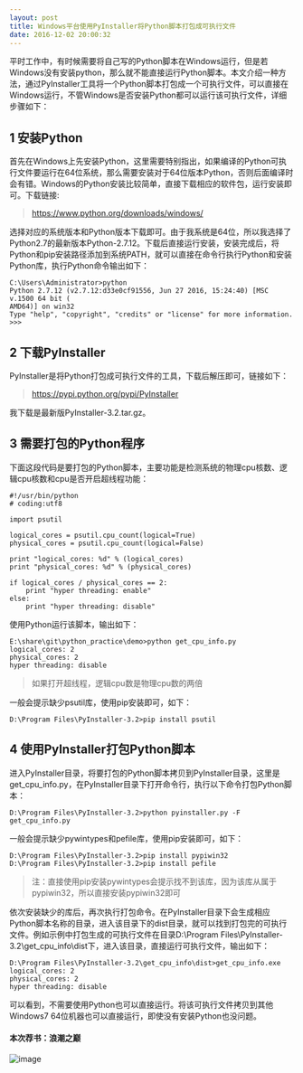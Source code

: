 ```yaml
---
layout: post
title: Windows平台使用PyInstaller将Python脚本打包成可执行文件
date: 2016-12-02 20:00:32
---
```


平时工作中，有时候需要将自己写的Python脚本在Windows运行，但是若Windows没有安装python，那么就不能直接运行Python脚本。本文介绍一种方法，通过PyInstaller工具将一个Python脚本打包成一个可执行文件，可以直接在Windows运行，不管Windows是否安装Python都可以运行该可执行文件，详细步骤如下：

## 1 安装Python

首先在Windows上先安装Python，这里需要特别指出，如果编译的Python可执行文件要运行在64位系统，那么需要安装对于64位版本Python，否则后面编译时会有错。Windows的Python安装比较简单，直接下载相应的软件包，运行安装即可。下载链接:

>https://www.python.org/downloads/windows/

选择对应的系统版本和Python版本下载即可。由于我系统是64位，所以我选择了Python2.7的最新版本Python-2.7.12。下载后直接运行安装，安装完成后，将Python和pip安装路径添加到系统PATH，就可以直接在命令行执行Python和安装Python库，执行Python命令输出如下：

```
C:\Users\Administrator>python
Python 2.7.12 (v2.7.12:d33e0cf91556, Jun 27 2016, 15:24:40) [MSC v.1500 64 bit (
AMD64)] on win32
Type "help", "copyright", "credits" or "license" for more information.
>>>
```

## 2 下载PyInstaller

PyInstaller是将Python打包成可执行文件的工具，下载后解压即可，链接如下：

> https://pypi.python.org/pypi/PyInstaller

我下载是最新版PyInstaller-3.2.tar.gz。

## 3 需要打包的Python程序

下面这段代码是要打包的Python脚本，主要功能是检测系统的物理cpu核数、逻辑cpu核数和cpu是否开启超线程功能：

```
#!/usr/bin/python
# coding:utf8

import psutil

logical_cores = psutil.cpu_count(logical=True)
physical_cores = psutil.cpu_count(logical=False)

print "logical_cores: %d" % (logical_cores)
print "physical_cores: %d" % (physical_cores)

if logical_cores / physical_cores == 2:
    print "hyper threading: enable"
else:
    print "hyper threading: disable"
```

使用Python运行该脚本，输出如下：

```
E:\share\git\python_practice\demo>python get_cpu_info.py
logical_cores: 2
physical_cores: 2
hyper threading: disable
```

>如果打开超线程，逻辑cpu数是物理cpu数的两倍

一般会提示缺少psutil库，使用pip安装即可，如下：

```
D:\Program Files\PyInstaller-3.2>pip install psutil
```

## 4 使用PyInstaller打包Python脚本

进入PyInstaller目录，将要打包的Python脚本拷贝到PyInstaller目录，这里是get_cpu_info.py，在PyInstaller目录下打开命令行，执行以下命令打包Python脚本：

```
D:\Program Files\PyInstaller-3.2>python pyinstaller.py -F get_cpu_info.py
```

一般会提示缺少pywintypes和pefile库，使用pip安装即可，如下：

```
D:\Program Files\PyInstaller-3.2>pip install pypiwin32
D:\Program Files\PyInstaller-3.2>pip install pefile
```

>注：直接使用pip安装pywintypes会提示找不到该库，因为该库从属于pypiwin32，所以直接安装pypiwin32即可

依次安装缺少的库后，再次执行打包命令。在PyInstaller目录下会生成相应Python脚本名称的目录，进入该目录下的dist目录，就可以找到打包完的可执行文件。例如示例中打包生成的可执行文件在目录D:\Program Files\PyInstaller-3.2\get_cpu_info\dist下，进入该目录，直接运行可执行文件，输出如下：

```
D:\Program Files\PyInstaller-3.2\get_cpu_info\dist>get_cpu_info.exe
logical_cores: 2
physical_cores: 2
hyper threading: disable
```

可以看到，不需要使用Python也可以直接运行。将该可执行文件拷贝到其他Windows7 64位机器也可以直接运行，即使没有安装Python也没问题。

#### 本次荐书：浪潮之巅

![image](https://img13.360buyimg.com/n1/s200x200_jfs/t2989/330/600268845/199619/83eb7938/5760cf7bN08055a66.jpg)

